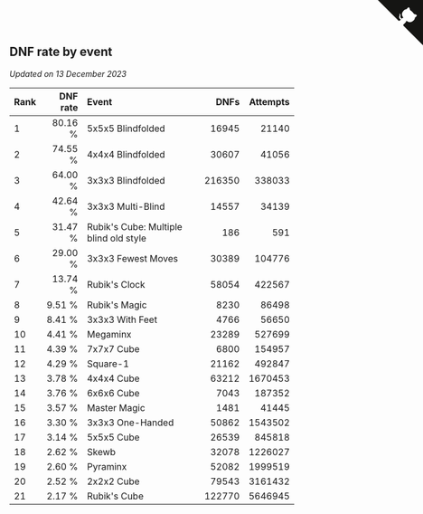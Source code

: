 ## DNF rate by event

*Updated on 13 December 2023*

| Rank | DNF rate | Event | DNFs | Attempts |
| :--- | ---: | :--- | ---: | ---: |
| 1 | 80.16 % | 5x5x5 Blindfolded | 16945 | 21140 |
| 2 | 74.55 % | 4x4x4 Blindfolded | 30607 | 41056 |
| 3 | 64.00 % | 3x3x3 Blindfolded | 216350 | 338033 |
| 4 | 42.64 % | 3x3x3 Multi-Blind | 14557 | 34139 |
| 5 | 31.47 % | Rubik's Cube: Multiple blind old style | 186 | 591 |
| 6 | 29.00 % | 3x3x3 Fewest Moves | 30389 | 104776 |
| 7 | 13.74 % | Rubik's Clock | 58054 | 422567 |
| 8 | 9.51 % | Rubik's Magic | 8230 | 86498 |
| 9 | 8.41 % | 3x3x3 With Feet | 4766 | 56650 |
| 10 | 4.41 % | Megaminx | 23289 | 527699 |
| 11 | 4.39 % | 7x7x7 Cube | 6800 | 154957 |
| 12 | 4.29 % | Square-1 | 21162 | 492847 |
| 13 | 3.78 % | 4x4x4 Cube | 63212 | 1670453 |
| 14 | 3.76 % | 6x6x6 Cube | 7043 | 187352 |
| 15 | 3.57 % | Master Magic | 1481 | 41445 |
| 16 | 3.30 % | 3x3x3 One-Handed | 50862 | 1543502 |
| 17 | 3.14 % | 5x5x5 Cube | 26539 | 845818 |
| 18 | 2.62 % | Skewb | 32078 | 1226027 |
| 19 | 2.60 % | Pyraminx | 52082 | 1999519 |
| 20 | 2.52 % | 2x2x2 Cube | 79543 | 3161432 |
| 21 | 2.17 % | Rubik's Cube | 122770 | 5646945 |


<a href="https://github.com/JustinTimeCuber/wca_statistics" class="github-corner" aria-label="View source on Github"><svg width="80" height="80" viewBox="0 0 250 250" style="fill:#151513; color:#fff; position: absolute; top: 0; border: 0; right: 0;" aria-hidden="true"><path d="M0,0 L115,115 L130,115 L142,142 L250,250 L250,0 Z"></path><path d="M128.3,109.0 C113.8,99.7 119.0,89.6 119.0,89.6 C122.0,82.7 120.5,78.6 120.5,78.6 C119.2,72.0 123.4,76.3 123.4,76.3 C127.3,80.9 125.5,87.3 125.5,87.3 C122.9,97.6 130.6,101.9 134.4,103.2" fill="currentColor" style="transform-origin: 130px 106px;" class="octo-arm"></path><path d="M115.0,115.0 C114.9,115.1 118.7,116.5 119.8,115.4 L133.7,101.6 C136.9,99.2 139.9,98.4 142.2,98.6 C133.8,88.0 127.5,74.4 143.8,58.0 C148.5,53.4 154.0,51.2 159.7,51.0 C160.3,49.4 163.2,43.6 171.4,40.1 C171.4,40.1 176.1,42.5 178.8,56.2 C183.1,58.6 187.2,61.8 190.9,65.4 C194.5,69.0 197.7,73.2 200.1,77.6 C213.8,80.2 216.3,84.9 216.3,84.9 C212.7,93.1 206.9,96.0 205.4,96.6 C205.1,102.4 203.0,107.8 198.3,112.5 C181.9,128.9 168.3,122.5 157.7,114.1 C157.9,116.9 156.7,120.9 152.7,124.9 L141.0,136.5 C139.8,137.7 141.6,141.9 141.8,141.8 Z" fill="currentColor" class="octo-body"></path></svg></a><style>.github-corner:hover .octo-arm{animation:octocat-wave 560ms ease-in-out}@keyframes octocat-wave{0%,100%{transform:rotate(0)}20%,60%{transform:rotate(-25deg)}40%,80%{transform:rotate(10deg)}}@media (max-width:500px){.github-corner:hover .octo-arm{animation:none}.github-corner .octo-arm{animation:octocat-wave 560ms ease-in-out}}</style>
